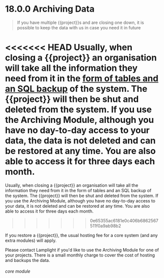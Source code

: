 # 18.0.0 Archiving Data

> If you have multiple {{project}}s and are closing one down, it is possible to keep the data with us in case you need it in future



<<<<<<< HEAD
Usually, when closing a {{project}} an organisation will take all the information they need from it in the [form of tables and an SQL backup](/help/index/p/16.15.1) of the system. The {{project}} will then be shut and deleted from the system. If you use the Archiving Module, although you have no day-to-day access to your data, the data is not deleted and can be restored at any time. You are also able to access it for three days each month.
=======
Usually, when closing a {{project}} an organisation will take all the information they need from it in the form of tables and an SQL backup of the system. The {{project}} will then be shut and deleted from the system. If you use the Archiving Module, although you have no day-to-day access to your data, it is not deleted and can be restored at any time. You are also able to access it for three days each month.
>>>>>>> 0e65355ac6181e0c406b6862567511f0a9ab98b2

If you restore a {{project}}, the usual hosting fee for a core system (and any extra modules) will apply.

Please contact Lamplight if you'd like to use the Archiving Module for one of your projects.  There is a small monthly charge to cover the cost of hosting and backups the data.


###### core module
